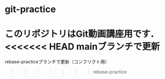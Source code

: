 # git-practice
このリポジトリはGit動画講座用です．
<<<<<<< HEAD
mainブランチで更新
=======
rebase-practiceブランチで更新（コンフリクト用）

>>>>>>> rebase-practice


